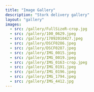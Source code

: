 ```yaml
---
title: "Image Gallery"
description: "Stork delivery gallery"
layout: "gallery"
images:
  - src: /gallery/FullSizeR-crop.jpg
  - src: /gallery/100_0629.jpeg
  - src: /gallery/17092010427.jpeg
  - src: /gallery/DSCF0286.jpeg
  - src: /gallery/DSCF0287.jpeg
  - src: /gallery/IMG_0015.jpeg
  - src: /gallery/IMG_0019.jpeg
  - src: /gallery/IMG_0163-crop.jpeg
  - src: /gallery/IMG_0191.jpeg
  - src: /gallery/IMG_0196.jpeg
  - src: /gallery/IMG_1794.jpeg
  - src: /gallery/IMG_4412.jpg
---
```

